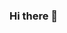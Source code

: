 ### Hi there 👋

<!-- [![GitHub stats](https://github-readme-stats.vercel.app/api?username=jalilverdiyev)](https://github.com/anuraghazra/github-readme-stats)
 -->
 
<!--
![Profile Views](https://komarev.com/ghpvc/?username=jalilverdiyev&color=green)
-->
